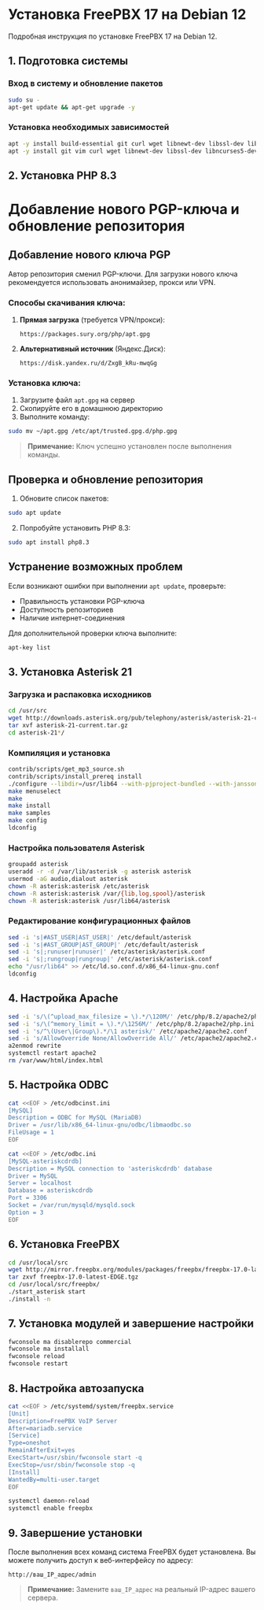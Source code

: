 # Установка FreePBX 17 на Debian 12

Подробная инструкция по установке FreePBX 17 на Debian 12.

## 1. Подготовка системы

### Вход в систему и обновление пакетов
```bash
sudo su -
apt-get update && apt-get upgrade -y
```

### Установка необходимых зависимостей
```bash
apt -y install build-essential git curl wget libnewt-dev libssl-dev libncurses5-dev subversion libsqlite3-dev libjansson-dev libxml2-dev uuid-dev default-libmysqlclient-dev htop sngrep lame ffmpeg mpg123
apt -y install git vim curl wget libnewt-dev libssl-dev libncurses5-dev subversion libsqlite3-dev build-essential libjansson-dev libxml2-dev uuid-dev expect
```

## 2. Установка PHP 8.3

# Добавление нового PGP-ключа и обновление репозитория

## Добавление нового ключа PGP

Автор репозитория сменил PGP-ключи. Для загрузки нового ключа рекомендуется использовать анонимайзер, прокси или VPN.

### Способы скачивания ключа:

1. **Прямая загрузка** (требуется VPN/прокси):
   ```
   https://packages.sury.org/php/apt.gpg
   ```

2. **Альтернативный источник** (Яндекс.Диск):
   ```
   https://disk.yandex.ru/d/ZxgB_kRu-mwqGg
   ```

### Установка ключа:

1. Загрузите файл `apt.gpg` на сервер
2. Скопируйте его в домашнюю директорию
3. Выполните команду:

```bash
sudo mv ~/apt.gpg /etc/apt/trusted.gpg.d/php.gpg
```

> **Примечание:** Ключ успешно установлен после выполнения команды.

## Проверка и обновление репозитория

1. Обновите список пакетов:

```bash
sudo apt update
```

2. Попробуйте установить PHP 8.3:

```bash
sudo apt install php8.3
```

## Устранение возможных проблем

Если возникают ошибки при выполнении `apt update`, проверьте:
- Правильность установки PGP-ключа
- Доступность репозиториев
- Наличие интернет-соединения

Для дополнительной проверки ключа выполните:
```bash
apt-key list
```

## 3. Установка Asterisk 21

### Загрузка и распаковка исходников
```bash
cd /usr/src
wget http://downloads.asterisk.org/pub/telephony/asterisk/asterisk-21-current.tar.gz
tar xvf asterisk-21-current.tar.gz
cd asterisk-21*/
```

### Компиляция и установка
```bash
contrib/scripts/get_mp3_source.sh
contrib/scripts/install_prereq install
./configure --libdir=/usr/lib64 --with-pjproject-bundled --with-jansson-bundled
make menuselect
make
make install
make samples
make config
ldconfig
```

### Настройка пользователя Asterisk
```bash
groupadd asterisk
useradd -r -d /var/lib/asterisk -g asterisk asterisk
usermod -aG audio,dialout asterisk
chown -R asterisk:asterisk /etc/asterisk
chown -R asterisk:asterisk /var/{lib,log,spool}/asterisk
chown -R asterisk:asterisk /usr/lib64/asterisk
```

### Редактирование конфигурационных файлов
```bash
sed -i 's|#AST_USER|AST_USER|' /etc/default/asterisk
sed -i 's|#AST_GROUP|AST_GROUP|' /etc/default/asterisk
sed -i 's|;runuser|runuser|' /etc/asterisk/asterisk.conf
sed -i 's|;rungroup|rungroup|' /etc/asterisk/asterisk.conf
echo "/usr/lib64" >> /etc/ld.so.conf.d/x86_64-linux-gnu.conf
ldconfig
```

## 4. Настройка Apache
```bash
sed -i 's/\(^upload_max_filesize = \).*/\120M/' /etc/php/8.2/apache2/php.ini
sed -i 's/\(^memory_limit = \).*/\1256M/' /etc/php/8.2/apache2/php.ini
sed -i 's/^\(User\|Group\).*/\1 asterisk/' /etc/apache2/apache2.conf
sed -i 's/AllowOverride None/AllowOverride All/' /etc/apache2/apache2.conf
a2enmod rewrite
systemctl restart apache2
rm /var/www/html/index.html
```

## 5. Настройка ODBC
```bash
cat <<EOF > /etc/odbcinst.ini
[MySQL]
Description = ODBC for MySQL (MariaDB)
Driver = /usr/lib/x86_64-linux-gnu/odbc/libmaodbc.so
FileUsage = 1
EOF

cat <<EOF > /etc/odbc.ini
[MySQL-asteriskcdrdb]
Description = MySQL connection to 'asteriskcdrdb' database
Driver = MySQL
Server = localhost
Database = asteriskcdrdb
Port = 3306
Socket = /var/run/mysqld/mysqld.sock
Option = 3
EOF
```

## 6. Установка FreePBX
```bash
cd /usr/local/src
wget http://mirror.freepbx.org/modules/packages/freepbx/freepbx-17.0-latest-EDGE.tgz
tar zxvf freepbx-17.0-latest-EDGE.tgz
cd /usr/local/src/freepbx/
./start_asterisk start
./install -n
```

## 7. Установка модулей и завершение настройки
```bash
fwconsole ma disablerepo commercial
fwconsole ma installall
fwconsole reload
fwconsole restart
```

## 8. Настройка автозапуска
```bash
cat <<EOF > /etc/systemd/system/freepbx.service
[Unit]
Description=FreePBX VoIP Server
After=mariadb.service
[Service]
Type=oneshot
RemainAfterExit=yes
ExecStart=/usr/sbin/fwconsole start -q
ExecStop=/usr/sbin/fwconsole stop -q
[Install]
WantedBy=multi-user.target
EOF

systemctl daemon-reload
systemctl enable freepbx
```

## 9. Завершение установки

После выполнения всех команд система FreePBX будет установлена. Вы можете получить доступ к веб-интерфейсу по адресу:

```
http://ваш_IP_адрес/admin
```

> **Примечание:** Замените `ваш_IP_адрес` на реальный IP-адрес вашего сервера.
